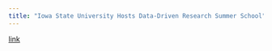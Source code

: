 ```yaml
---
title: "Iowa State University Hosts Data-Driven Research Summer School"
---
```


[link](http://www.cs.iastate.edu/iowa-state-university-hosts-data-driven-research-summer-school)
